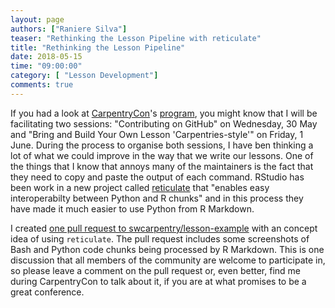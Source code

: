 ```yaml
---
layout: page
authors: ["Raniere Silva"]
teaser: "Rethinking the Lesson Pipeline with reticulate"
title: "Rethinking the Lesson Pipeline"
date: 2018-05-15
time: "09:00:00"
category: [ "Lesson Development"]
comments: true
---
```


If you had a look at [CarpentryCon](http://www.carpentrycon.org/)'s
[program](http://www.carpentrycon.org/#prog),
you might know that I will be facilitating two sessions:
"Contributing on GitHub" on Wednesday, 30 May
and
"Bring and Build Your Own Lesson 'Carpentries-style'" on Friday, 1 June.
During the process to organise both sessions,
I have ben thinking a lot of what we could improve
in the way that we write our lessons.
One of the things that I know that annoys many of the maintainers
is the fact that they need to copy and paste the output of each command.
RStudio has been work in a new project called [reticulate](https://rstudio.github.io/reticulate/)
that "enables easy interoperabilty between Python and R chunks"
and in this process they have made it much easier to use Python from R Markdown.

I created [one pull request to swcarpentry/lesson-example](https://github.com/swcarpentry/lesson-example/pull/202)
with an concept idea of using `reticulate`.
The pull request includes some screenshots
of Bash and Python code chunks being processed by R Markdown.
This is one discussion that all members of the community are welcome to participate in,
so please leave a comment on the pull request
or, even better, find me during CarpentryCon to talk about it,
if you are at what promises to be a great conference.
